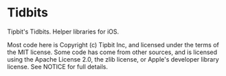Tidbits
=======

Tipbit's Tidbits.  Helper libraries for iOS.


Most code here is Copyright (c) Tipbit Inc, and licensed under the terms of
the MIT license.  Some code has come from other sources, and is
licensed using the Apache License 2.0, the zlib license, or Apple's developer
library license.  See NOTICE for full details.
